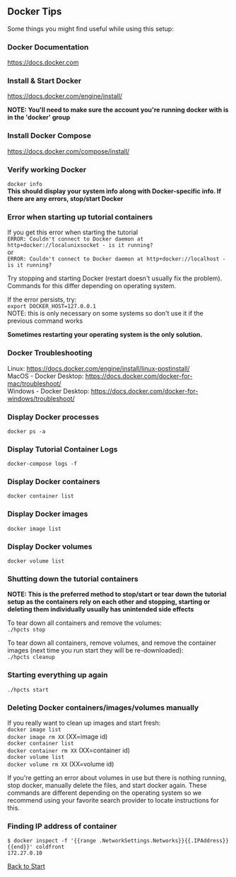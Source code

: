 ## Docker Tips

Some things you might find useful while using this setup:

### Docker Documentation
https://docs.docker.com

### Install & Start Docker
https://docs.docker.com/engine/install/

**NOTE: You'll need to make sure the account you're running docker with is in the 'docker' group**

### Install Docker Compose  
https://docs.docker.com/compose/install/

### Verify working Docker
`docker info`  
**This should display your system info along with Docker-specific info.  If there are any errors, stop/start Docker**

### Error when starting up tutorial containers

If you get this error when starting the tutorial   
`ERROR: Couldn't connect to Docker daemon at http+docker://localunixsocket - is it running?`  
or  
`ERROR: Couldn't connect to Docker daemon at http+docker://localhost - is it running?`

Try stopping and starting Docker (restart doesn't usually fix the problem).  Commands for this differ depending on operating system.

If the error persists, try:  
`export DOCKER_HOST=127.0.0.1`  
NOTE: this is only necessary on some systems so don't use it if the previous command works

**Sometimes restarting your operating system is the only solution.**

### Docker Troubleshooting
Linux: https://docs.docker.com/engine/install/linux-postinstall/  
MacOS - Docker Desktop: https://docs.docker.com/docker-for-mac/troubleshoot/  
Windows - Docker Desktop:  https://docs.docker.com/docker-for-windows/troubleshoot/  

### Display Docker processes
`docker ps -a`

### Display Tutorial Container Logs
`docker-compose logs -f`

### Display Docker containers
`docker container list`

### Display Docker images
`docker image list`

### Display Docker volumes
`docker volume list`

### Shutting down the tutorial containers
**NOTE: This is the preferred method to stop/start or tear down the tutorial setup as the containers rely on each other and stopping, starting or deleting them individually usually has unintended side effects**

To tear down all containers and remove the volumes:   
`./hpcts stop`

To tear down all containers, remove volumes, and remove the container images (next time you run start they will be re-downloaded):  
`./hpcts cleanup`

### Starting everything up again

`./hpcts start`

### Deleting Docker containers/images/volumes manually
If you really want to clean up images and start fresh:  
`docker image list`  
`docker image rm XX` (XX=image id)  
`docker container list`  
`docker container rm XX` (XX=container id)  
`docker volume list`  
`docker volume rm XX` (XX=volume id)

If you're getting an error about volumes in use but there is nothing running, stop docker, manually delete the files, and start docker again.  These commands are different depending on the operating system so we recommend using your favorite search provider to locate instructions for this.


### Finding IP address of container

```
$ docker inspect -f '{{range .NetworkSettings.Networks}}{{.IPAddress}}{{end}}' coldfront
172.27.0.10
```
[Back to Start](../README.md)
